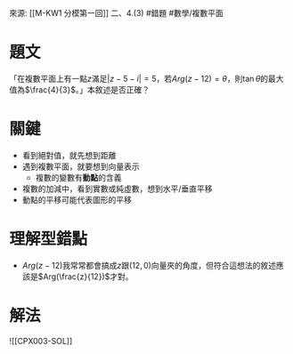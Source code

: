 來源: [[M-KW1 分模第一回]] 二、4.(3) 
#錯題 #數學/複數平面

# 題文
「在複數平面上有一點$z$滿足$|z-5-i| = 5$，若$Arg(z-12) = \theta$，則$\tan{\theta}$的最大值為$\frac{4}{3}$。」本敘述是否正確？

# 關鍵
- 看到絕對值，就先想到距離
- 遇到複數平面，就要想到向量表示
	- 複數的變數有**動點**的含義
- 複數的加減中，看到實數或純虛數，想到水平/垂直平移
- 動點的平移可能代表圖形的平移

# 理解型錯點
- $Arg(z-12)$我常常都會搞成$z$跟$(12,0)$向量夾的角度，但符合這想法的敘述應該是$Arg(\frac{z}{12})$才對。

# 解法
![[CPX003-SOL]]